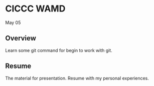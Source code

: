 # CICCC WAMD
May 05

## Overview
Learn some git command for begin to work with git.

## Resume
The material for presentation.
Resume with my personal experiences.
